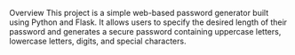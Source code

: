 Overview
This project is a simple web-based password generator built using Python and Flask. It allows users to specify the desired length of their password and generates a secure password containing uppercase letters, lowercase letters, digits, and special characters.
